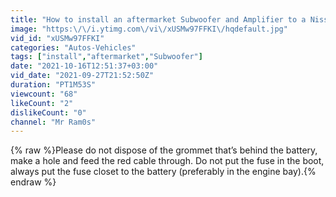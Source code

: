 ```yaml
---
title: "How to install an aftermarket Subwoofer and Amplifier to a Nissan GT-R 2018 (part 2)"
image: "https:\/\/i.ytimg.com\/vi\/xUSMw97FFKI\/hqdefault.jpg"
vid_id: "xUSMw97FFKI"
categories: "Autos-Vehicles"
tags: ["install","aftermarket","Subwoofer"]
date: "2021-10-16T12:51:37+03:00"
vid_date: "2021-09-27T21:52:50Z"
duration: "PT1M53S"
viewcount: "68"
likeCount: "2"
dislikeCount: "0"
channel: "Mr Ram0s"
---
```

{% raw %}Please do not dispose of the grommet that’s behind the battery, make a hole and feed the red cable through. Do not put the fuse in the boot, always put the fuse closet to the battery (preferably in the engine bay).{% endraw %}
